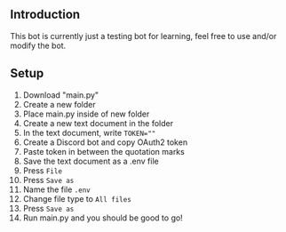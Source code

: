 ## Introduction

This bot is currently just a testing bot for learning, feel free to use and/or modify the bot.

## Setup

1. Download "main.py"
2. Create a new folder
  1. Place main.py inside of new folder
  2. Create a new text document in the folder
3. In the text document, write `TOKEN=""`
  1. Create a Discord bot and copy OAuth2 token
  2. Paste token in between the quotation marks
5. Save the text document as a .env file
  1. Press `File`
  2. Press `Save as`
  3. Name the file `.env`
  4. Change file type to `All files`
  5. Press `Save as`
6. Run main.py and you should be good to go!
